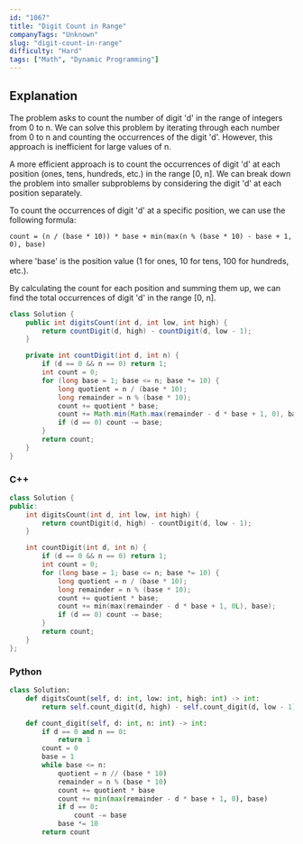 ```yaml
---
id: "1067"
title: "Digit Count in Range"
companyTags: "Unknown"
slug: "digit-count-in-range"
difficulty: "Hard"
tags: ["Math", "Dynamic Programming"]
---
```


## Explanation

The problem asks to count the number of digit 'd' in the range of integers from 0 to n. We can solve this problem by iterating through each number from 0 to n and counting the occurrences of the digit 'd'. However, this approach is inefficient for large values of n.

A more efficient approach is to count the occurrences of digit 'd' at each position (ones, tens, hundreds, etc.) in the range [0, n]. We can break down the problem into smaller subproblems by considering the digit 'd' at each position separately.

To count the occurrences of digit 'd' at a specific position, we can use the following formula:
```
count = (n / (base * 10)) * base + min(max(n % (base * 10) - base + 1, 0), base)
```
where 'base' is the position value (1 for ones, 10 for tens, 100 for hundreds, etc.).

By calculating the count for each position and summing them up, we can find the total occurrences of digit 'd' in the range [0, n].
```java
class Solution {
    public int digitsCount(int d, int low, int high) {
        return countDigit(d, high) - countDigit(d, low - 1);
    }

    private int countDigit(int d, int n) {
        if (d == 0 && n == 0) return 1;
        int count = 0;
        for (long base = 1; base <= n; base *= 10) {
            long quotient = n / (base * 10);
            long remainder = n % (base * 10);
            count += quotient * base;
            count += Math.min(Math.max(remainder - d * base + 1, 0), base);
            if (d == 0) count -= base;
        }
        return count;
    }
}
```

### C++
```cpp
class Solution {
public:
    int digitsCount(int d, int low, int high) {
        return countDigit(d, high) - countDigit(d, low - 1);
    }

    int countDigit(int d, int n) {
        if (d == 0 && n == 0) return 1;
        int count = 0;
        for (long base = 1; base <= n; base *= 10) {
            long quotient = n / (base * 10);
            long remainder = n % (base * 10);
            count += quotient * base;
            count += min(max(remainder - d * base + 1, 0L), base);
            if (d == 0) count -= base;
        }
        return count;
    }
};
```

### Python
```python
class Solution:
    def digitsCount(self, d: int, low: int, high: int) -> int:
        return self.count_digit(d, high) - self.count_digit(d, low - 1)

    def count_digit(self, d: int, n: int) -> int:
        if d == 0 and n == 0:
            return 1
        count = 0
        base = 1
        while base <= n:
            quotient = n // (base * 10)
            remainder = n % (base * 10)
            count += quotient * base
            count += min(max(remainder - d * base + 1, 0), base)
            if d == 0:
                count -= base
            base *= 10
        return count
```